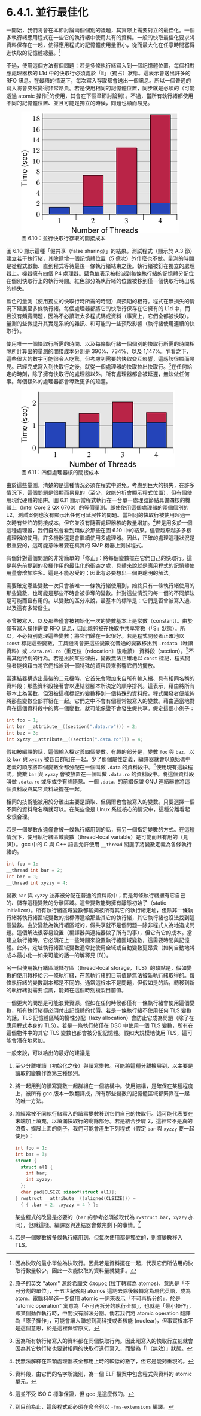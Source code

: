 # 6.4.1. 並行最佳化

一開始，我們將會在本節討論兩個個別的議題，其實際上需要對立的最佳化。一個多執行緒應用程式在一些它的執行緒中使用共有的資料。一般的快取最佳化要求將資料保存在一起，使得應用程式的記憶體使用量很小，從而最大化在任意時間塞得進快取的記憶體總量。[^譯註1]

不過，使用這個方法有個問題：若是多條執行緒寫入到一個記憶體位置，每個相對應處理器核的 L1d 中的快取行必須處於「E」（獨占）狀態。這表示會送出許多的 RFO 訊息。在最糟的情況下，每次寫入存取都會送出一個訊息。所以一個普通的寫入將會突然變得非常昂貴。若是使用相同的記憶體位置，同步就是必須的（可能透過 atomic 操作[^譯註3]的使用，其會在下個章節討論到）。不過，當所有執行緒都使用不同的記憶體位置、並且可能是獨立的時候，問題也顯而易見。

<figure>
  <img src="../../assets/figure-6.10.png" alt="圖 6.10：並行快取行存取的間接成本">
  <figcaption>圖 6.10：並行快取行存取的間接成本</figcaption>
</figure>

圖 6.10 顯示這種「假共享（false sharing）」的結果。測試程式（顯示於 A.3 節）建立若干執行緒，其除遞增一個記憶體位置（5 億次）外什麼也不做。量測的時間是從程式啟動、直到程式等待最後一條執行緒結束之後。執行緒被釘在獨立的處理器上。機器擁有四個 P4 處理器。藍色值表示被指派到每條執行緒的記憶體分配位在個別快取行上的執行時間。紅色部分為執行緒的位置被移到僅一個快取行時出現的損失。

藍色的量測（使用獨立的快取行時所需的時間）與預期的相符。程式在無損失的情況下延展至多條執行緒。每個處理器都將它的快取行保存在它擁有的 L1d 中，而且沒有頻寬問題，因為不必讀取太多程式碼或資料（事實上，它們全都被快取）。量測的些微提升其實是系統的雜訊、和可能的一些預取影響（執行緒使用連續的快取行）。

使用唯一一個快取行所需的時間、以及每條執行緒一個個別的快取行所需的時間相除所計算出的量測的間接成本分別是 390%、734%、以及 1,147%。乍看之下，這些很大的數字可能很令人吃驚，但考慮到需要的快取交互影響，這應該很顯而易見。已經完成寫入到快取行之後，就從一個處理器的快取拉出快取行。[^譯註2]在任何給定的時刻，除了擁有快取行的處理器以外，所有處理器都會被延遲，無法做任何事。每個額外的處理器都會導致更多的延遲。

<figure>
  <img src="../../assets/figure-6.11.png" alt="圖 6.11：四核的間接成本">
  <figcaption>圖 6.11：四個處理器核的間接成本</figcaption>
</figure>

由於這些量測，清楚的是這種情況必須在程式中避免。考慮到巨大的損失，在許多情況下，這個問題是很顯而易見的（至少，效能分析會顯示程式位置），但有個使用現代硬體的陷阱。圖 6.11 顯示當程式執行在一台單一處理器節點具備四核的機器上（Intel Core 2 QX 6700）的等價量測。即使使用這個處理器的兩個個別的 L2，測試案例也沒有顯示出任何可延展性的問題。當相同的快取行被使用超過一次時有些許的間接成本，但它並沒有隨著處理器核的數量增加。[^36]若是用多於一個這種處理器，我們自然會看到類似於那些在圖 6.10 中的結果。儘管越來越多多核處理器的使用，許多機器還是會繼續使用多處理器。因此，正確的處理這種狀況是很重要的，這可能意味著要在真實的 SMP 機器上測試程式。

有個針對這個問題的非常簡單的「修正」：將每個變數擺在它們自己的快取行。這是與先前提到的發揮作用的最佳化的衝突之處，具體來說就是應用程式的記憶體使用量會增加許多。這是不能忍受的；因此有必要想出一個更聰明的解法。

需要確定哪些變數一次只會被唯一一條執行緒使用到，始終只有一條執行緒使用的那些變數、也可能是那些不時會被爭奪的變數。針對這些情況的每一個的不同解法是可能而且有用的。以變數的區分來說，最基本的標準是：它們是否曾被寫入過、以及這有多常發生。

不曾被寫入、以及那些僅會被初始化一次的變數基本上是常數（constant）。由於僅有寫入操作需要 RFO 訊息，因此能夠被在快取中共享常數（「S」狀態）。所以，不必特別處理這些變數；將它們歸在一起很好。若是程式開發者正確地以 `const` 標記這些變數，工具鏈將會把這些變數從普通的變數移出到 `.rodata`（唯讀資料）或 `.data.rel.ro`（重定位〔relocation〕後唯讀） 資料段（section）。[^37]不需其他特別的行為。若是出於某些理由，變數無法正確地以 `const` 標記，程式開發者能夠藉由將它們指派到一個特殊的資料段來影響它們的擺放。

當連結器構造出最後的二元檔時，它首先會附加來自所有輸入檔、具有相同名稱的資料段；那些資料段接著會以連結器腳本所決定的順序排列。這表示，藉由將所有基本上為常數、但沒被這樣標記的變數移到一個特殊的資料段，程式開發者便能夠將那些變數全部群組在一起。它們之中不會有個經常被寫入的變數。藉由適當地對齊在這個資料段中的第一個變數，就可能保證不會發生假共享。假定這個小例子：

```c
int foo = 1;
int bar __attribute__((section(".data.ro"))) = 2;
int baz = 3;
int xyzzy __attribute__((section(".data.ro"))) = 4;
```

假如被編譯的話，這個輸入檔定義四個變數。有趣的部分是，變數 `foo` 與 `baz`、以及 `bar` 與 `xyzzy` 被各自群組在一起。少了那個屬性定義，編譯器就會以原始碼中定義的順序將四個變數全都分配在一個叫做 `.data` 的資料段中。[^38]使用現有這段程式，變數 `bar` 與 `xyzzy` 會被放置在一個叫做 `.data.ro` 的資料段中。將這個資料段叫做 `.data.ro` 或多或少有些隨意。一個 `.data.` 的前綴保證 GNU 連結器會將這個資料段與其它資料段擺在一起。

相同的技術能被用於分離出主要是讀取、但偶爾也會被寫入的變數。只要選擇一個不同的資料段名稱就可以。在某些像是 Linux 系統核心的情況中，這種分離看起來很合理。

若是一個變數永遠僅會被一條執行緒用到的話，有另一個指定變數的方式。在這種情況下，使用執行緒區域變數（thread-local variable）是可能而且有用的（見 [8]）。gcc 中的 C 與 C++ 語言允許使用 `__thread` 關鍵字將變數定義為各條執行緒的。

```c
int foo = 1;
__thread int bar = 2;
int baz = 3;
__thread int xyzzy = 4;
```

變數 `bar` 與 `xyzzy` 並非被分配在普通的資料段中；而是每條執行緒擁有它自己的、儲存這種變數的分離區域。這些變數能夠擁有靜態初始子（static initializer）。所有執行緒區域變數都能夠被所有其它的執行緒定址，但除非一條執行緒將執行緒區域變數的指標傳遞給那些其它的執行緒，其它執行緒也沒法找到這個變數。由於變數為執行緒區域的，假共享就不是個問題––除非程式人為地造成問題。這個解法很容易設置（編譯器與連結器做了所有的事），但它有它的成本。當建立執行緒時，它必須花上一些時間來設置執行緒區域變數，這需要時間與記憶體。此外，定址執行緒區域變數通常比使用全域或自動變數更昂貴（如何自動地將成本最小化––如果可能的話––的解釋見 [8]）。

另一個使用執行緒區域儲存區（thread-local storage，TLS）的缺點是，假如變數的使用轉移給另一條執行緒，在舊執行緒的目前值是無法被新執行緒取得的。每條執行緒的變數副本都是不同的。通常這根本不是問題，但假如是的話，轉移到新的執行緒就需要協調，能夠在這個時刻複製目前值。

一個更大的問題是可能浪費資源。假如在任何時候都僅有一條執行緒會使用這個變數，所有執行緒都必須付出記憶體的代價。若是一條執行緒不使用任何 TLS 變數的話，TLS 記憶體區域的惰性分配（lazy allocation）會防止它成為問題（除了在應用程式本身的 TLS）。若是一條執行緒僅在 DSO 中使用一個 TLS 變數，所有在這個物件中的其它 TLS 變數也都會被分配記憶體。假如大規模地使用 TLS，這可能會潛在地累加。

一般來說，可以給出的最好的建議是

1. 至少分離唯讀（初始化之後）與讀寫變數。可能將這種分離擴展到，以主要是讀取的變數作為第三種類別。
2. 將一起用到的讀寫變數一起群組在一個結構中。使用結構，是確保在某種程度上，被所有 gcc 版本一致翻譯成，所有那些變數的記憶體區域都緊靠在一起的唯一方法。
3. 將經常被不同執行緒寫入的讀寫變數移到它們自己的快取行。這可能代表要在末端加上填充，以填滿快取行的剩餘部分。若是結合步驟 2，這經常不是真的浪費。擴展上面的例子，我們可能會產生下列程式（假定 `bar` 與 `xyzzy` 要一起使用）：

    ```c
    int foo = 1;
    int baz = 3;
    struct {
      struct al1 {
        int bar;
        int xyzzy;
      };
      char pad[CLSIZE sizeof(struct al1)];
    } rwstruct __attribute__((aligned(CLSIZE))) =
      { { .bar = 2, .xyzzy = 4 } };
    ```

    某些程式的改變是必要的（`bar` 的參考必須被取代為 `rwstruct.bar`，`xyzzy` 亦同），但就這樣。編譯器與連結器會做完剩下的事情。[^39]
4. 若是一個變數被多條執行緒用到，但每次使用都是獨立的，則將變數移入 TLS。



[^譯註1]: 因為快取的最小單位為快取行。因此若是資料擺在一起，代表它們所佔用的快取行數量較少，因此一次能快取的資料量就變多。

[^譯註2]: 因為所有執行緒寫入的資料都在同個快取行內。因此剛寫入的快取行立刻就會因為其它執行緒也要對相同的快取行進行寫入，而變為「I（無效）」狀態。

[^譯註3]: 原子的英文 "atom" 源於希臘文 ἄτομος (拉丁轉寫為 atomos)，意思是「不可分割的單位」，十五世紀晚期 atomos 這詞去除後綴轉寫為現代英語，成為 atom。電腦科學進一步借用 atomic 一詞來表示「不可再拆分的」，於是 "atomic operation" 寓意為「不可再拆分的執行步驟」，也就是「最小操作」，即某個動作執行時，中間沒有辦法分割。倘若我們將 atomic operation 翻譯為「原子操作」，可能會讓人聯想到高科技或者核能 (nuclear)，但事實根本不是這個意思，於是這裡保留原文。

[^36]: 我無法解釋在四顆處理器核全都用上時的較低的數字，但它是能夠重現的。

[^37]: 資料段，由它們的名字所識別，為一個 ELF 檔案中包含程式與資料的 atomic 單元。

[^38]: 這並不受 ISO C 標準保證，但 gcc 是這麼做的。

[^39]: 到目前為止，這段程式都必須在命令列以 `-fms-extensions` 編譯。

